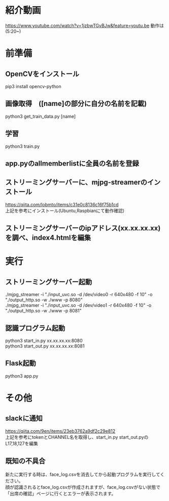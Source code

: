 # 紹介動画
https://www.youtube.com/watch?v=1jzbwTGvBJw&feature=youtu.be
動作は(5:20~)

# 前準備
## OpenCVをインストール
pip3 install opencv-python

## 画像取得　([name]の部分に自分の名前を記載)
python3 get_train_data.py [name]

## 学習
python3 train.py

## app.pyのallmemberlistに全員の名前を登録

## ストリーミングサーバーに、mjpg-streamerのインストール
https://qiita.com/lobmto/items/c31e0c8136c16f75b1cd  
上記を参考にインストール(Ubuntu,Raspbianにて動作確認)

## ストリーミングサーバーのipアドレス(xx.xx.xx.xx)を調べ、index4.htmlを編集



# 実行
## ストリーミングサーバー起動
./mjpg_streamer -i "./input_uvc.so -d /dev/video0 -r 640x480 -f 10" -o "./output_http.so -w ./www -p 8080"  
./mjpg_streamer -i "./input_uvc.so -d /dev/video1 -r 640x480 -f 10" -o "./output_http.so -w ./www -p 8081"

## 認識プログラム起動
python3 start_in.py xx.xx.xx.xx:8080  
python3 start_out.py xx.xx.xx.xx:8081

## Flask起動
python3 app.py


# その他
## slackに通知
https://qiita.com/9en/items/23eb3762a9df2c29e812  
上記を参考にtokenとCHANNEL名を取得し、start_in.py start_out.pyのL17,18,127を編集

## 既知の不具合
新たに実行する時は、face_log.csvを消去してから起動プログラムを実行してください。  
顔が認識されるとface_log.csvが作成されますが、face_log.csvがない状態で「出席の確認」ページに行くとエラーが表示されます。
